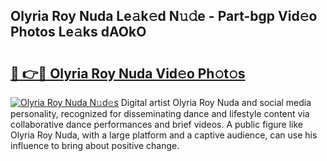 ## Olyria Roy Nuda Le𝚊k𝚎d N𝚞𝚍e - Part-bgp Vid𝚎o Photos Le𝚊ks dAOkO

# <h2><a href="http://fbbhdts.evod.top/?m=Olyria+Roy+Nuda">🔗 👉🔴 Olyria Roy Nuda Vid𝚎o Ph𝚘t𝚘s</a></h2>

[![Olyria Roy Nuda N𝚞d𝚎s](https://i.imgur.com/8V9OHl7.gif)](http://fbbhdts.evod.top/?m=Olyria+Roy+Nuda)
Digital artist Olyria Roy Nuda and social media personality, recognized for disseminating dance and lifestyle content via collaborative dance performances and brief videos. A public figure like Olyria Roy Nuda, with a large platform and a captive audience, can use his influence to bring about positive change. 
